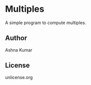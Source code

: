 Multiples
=========

A simple program to compute multiples.

Author
------
Ashna Kumar

License
-------
unlicense.org